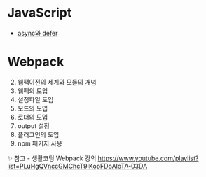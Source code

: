 # JavaScript
* <a href="https://github.com/minbok-1998/Study/blob/main/JavaScript/async%EC%99%80%20defer.md">async와 defer</a>

# Webpack

2. 웹팩이전의 세계와 모듈의 개념
3. 웹팩의 도입
4. 설정파일 도입
5. 모드의 도입
6. 로더의 도입
7. output 설정
8. 플러그인의 도입
10. npm 패키지 사용

✨ 참고 - 생활코딩 Webpack 강의
https://www.youtube.com/playlist?list=PLuHgQVnccGMChcT9IKopFDoAIoTA-03DA